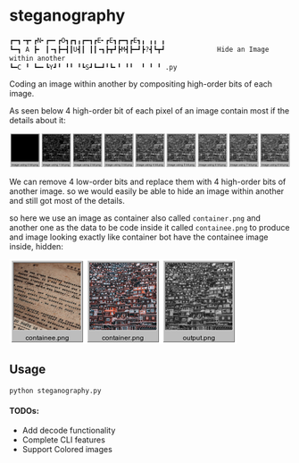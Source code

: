 # steganography

```
┏━┓╺┳╸┏N╸┏━╸┏O┓┏┓╻┏━┓┏E╸┏E┓┏━┓┏E┓╻ ╻╻ ╻       
┗━┓ A ┣╸ ┃╺┓┣━┫┃U┫┃ ┃┃╺┓┣┳┛┣M┫┣━┛┣?┫┗┳┛             Hide an Image within another
┗━C ╹ ┗━╸┗Y┛╹ ╹╹ ╹┗S┛┗━┛╹┗╸╹ ╹╹  ╹ ╹ ╹ .py
```

Coding an image within another by compositing high-order bits of each image.

As seen below 4 high-order bit of each pixel of an image contain most if the details about it:

![Montage of extracted images](Images/extracted_images/montage.png)

We can remove 4 low-order bits and replace them with 4 high-order bits of another image. so we would easily be able to hide an image within another and still got most of the details.

so here we use an image as container also called `container.png` and another one as the data to be code inside it called `containee.png` to produce and image looking exactly like container bot have the containee image inside, hidden:

![](Images/montage.png)

## Usage

```shell
python steganography.py
```

#### TODOs:

- Add decode functionality
- Complete CLI features
- Support Colored images